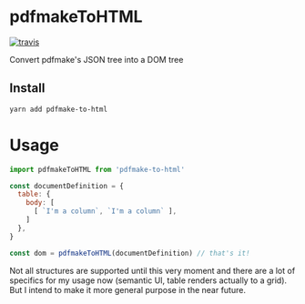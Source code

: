 pdfmakeToHTML
==========
[![travis](https://travis-ci.org/Astrocoders/pdfmake-to-html.svg?branch=develop)](https://travis-ci.org/Astrocoders/pdfmake-to-html)

Convert pdfmake's JSON tree into a DOM tree

## Install
```
yarn add pdfmake-to-html
```

# Usage
```js
import pdfmakeToHTML from 'pdfmake-to-html'

const documentDefinition = {
  table: {
    body: [
      [ `I'm a column`, `I'm a column` ],
    ]
  },
}

const dom = pdfmakeToHTML(documentDefinition) // that's it!
```

Not all structures are supported until this very moment and there are a lot of specifics for my usage now (semantic UI, table renders actually to a grid).
But I intend to make it more general purpose in the near future.
